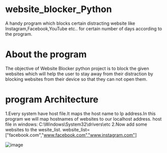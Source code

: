 # website_blocker_Python
A handy program which blocks certain distracting website like Instagram,Facebook,YouTube etc.. for certain number of days according to the program.

# About the program
The objective of Website Blocker python project is to block the given websites which will help the user to stay away from their distraction by blocking websites from their device so that they can not open them.

# program Architecture
1.Every system have host file.It maps the host name to Ip address.In this program we will map  hostnames of websites to our localhost address.
   host file in windows: C:\Windows\System32\drivers\etc
2.Now add some websites to the wesite_list.
    website_list=["facebook.com","www.facebook.com","www.instagram.com"]
   
   ![image](https://user-images.githubusercontent.com/102249618/159979227-6a669891-2760-4dd3-9280-c4b4f6116508.png)

  

